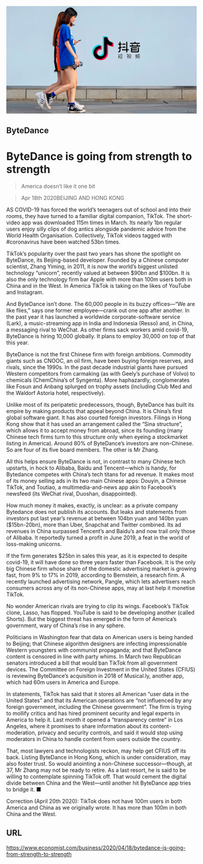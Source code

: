 ![](./images/20200418_WBP004_0.jpg)

## ByteDance

# ByteDance is going from strength to strength

> America doesn’t like it one bit

> Apr 18th 2020BEIJING AND HONG KONG

AS COVID-19 has forced the world’s teenagers out of school and into their rooms, they have turned to a familiar digital companion, TikTok. The short-video app was downloaded 115m times in March. Its nearly 1bn regular users enjoy silly clips of dog antics alongside pandemic advice from the World Health Organisation. Collectively, TikTok videos tagged with #coronavirus have been watched 53bn times. 

TikTok’s popularity over the past two years has shone the spotlight on ByteDance, its Beijing-based developer. Founded by a Chinese computer scientist, Zhang Yiming, in 2011, it is now the world’s biggest unlisted technology “unicorn”, recently valued at between $90bn and $100bn. It is also the only technology firm bar Apple with more than 100m users both in China and in the West. In America TikTok is taking on the likes of YouTube and Instagram.

And ByteDance isn’t done. The 60,000 people in its buzzy offices—“We are like flies,” says one former employee—crank out one app after another. In the past year it has launched a worldwide corporate-software service (Lark), a music-streaming app in India and Indonesia (Resso) and, in China, a messaging rival to WeChat. As other firms sack workers amid covid-19, ByteDance is hiring 10,000 globally. It plans to employ 30,000 on top of that this year. 

ByteDance is not the first Chinese firm with foreign ambitions. Commodity giants such as CNOOC, an oil firm, have been buying foreign reserves, and rivals, since the 1990s. In the past decade industrial giants have pursued Western competitors from carmaking (as with Geely’s purchase of Volvo) to chemicals (ChemChina’s of Syngenta). More haphazardly, conglomerates like Fosun and Anbang splurged on trophy assets (including Club Med and the Waldorf Astoria hotel, respectively). 

Unlike most of its peripatetic predecessors, though, ByteDance has built its empire by making products that appeal beyond China. It is China’s first global software giant. It has also courted foreign investors. Filings in Hong Kong show that it has used an arrangement called the “Sina structure”, which allows it to accept money from abroad, since its founding (many Chinese tech firms turn to this structure only when eyeing a stockmarket listing in America). Around 80% of ByteDance’s investors are non-Chinese. So are four of its five board members. The other is Mr Zhang.

All this helps ensure ByteDance is not, in contrast to many Chinese tech upstarts, in hock to Alibaba, Baidu and Tencent—which is handy, for Bytedance competes with China’s tech titans for ad revenue. It makes most of its money selling ads in its two main Chinese apps: Douyin, a Chinese TikTok, and Toutiao, a multimedia-and-news app akin to Facebook’s newsfeed (its WeChat rival, Duoshan, disappointed).

How much money it makes, exactly, is unclear: as a private company Bytedance does not publish its accounts. But leaks and statements from investors put last year’s revenue at between 104bn yuan and 140bn yuan ($15bn-20bn), more than Uber, Snapchat and Twitter combined. Its ad revenues in China surpassed Tencent’s and Baidu’s and now trail only those of Alibaba. It reportedly turned a profit in June 2019, a feat in the world of loss-making unicorns. 

If the firm generates $25bn in sales this year, as it is expected to despite covid-19, it will have done so three years faster than Facebook. It is the only big Chinese firm whose share of the domestic advertising market is growing fast, from 9% to 17% in 2019, according to Bernstein, a research firm. A recently launched advertising network, Pangle, which lets advertisers reach consumers across any of its non-Chinese apps, may at last help it monetise TikTok. 

No wonder American rivals are trying to clip its wings. Facebook’s TikTok clone, Lasso, has flopped. YouTube is said to be developing another (called Shorts). But the biggest threat has emerged in the form of America’s government, wary of China’s rise in any sphere.

Politicians in Washington fear that data on American users is being handed to Beijing; that Chinese algorithm designers are infecting impressionable Western youngsters with communist propaganda; and that ByteDance content is censored in line with party whims. In March two Republican senators introduced a bill that would ban TikTok from all government devices. The Committee on Foreign Investment in the United States (CFIUS) is reviewing ByteDance’s acquisition in 2018 of Musical.ly, another app, which had 60m users in America and Europe.

In statements, TikTok has said that it stores all American “user data in the United States” and that its American operations are “not influenced by any foreign government, including the Chinese government”. The firm is trying to mollify critics and has hired prominent security and legal experts in America to help it. Last month it opened a “transparency centre” in Los Angeles, where it promises to share information about its content-moderation, privacy and security controls, and said it would stop using moderators in China to handle content from users outside the country.

That, most lawyers and technologists reckon, may help get CFIUS off its back. Listing ByteDance in Hong Kong, which is under consideration, may also foster trust. So would anointing a non-Chinese successor—though, at 37, Mr Zhang may not be ready to retire. As a last resort, he is said to be willing to contemplate spinning TikTok off. That would cement the digital divide between China and the West—until another hit ByteDance app tries to bridge it. ■

Correction (April 20th 2020): TikTok does not have 100m users in both America and China as we originally wrote. It has more than 100m in both China and the West.

## URL

https://www.economist.com/business/2020/04/18/bytedance-is-going-from-strength-to-strength
